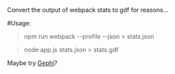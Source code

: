 Convert the output of webpack stats to gdf for reasons...

#Usage:
> npm run webpack --profile --json > stats.json

> node app.js stats.json > stats.gdf


Maybe try [Gephi](https://gephi.org/)?